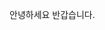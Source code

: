 안녕하세요 반갑습니다.

<!---
kwon93/kwon93 is a ✨ special ✨ repository because its `README.md` (this file) appears on your GitHub profile.
You can click the Preview link to take a look at your changes.
--->
